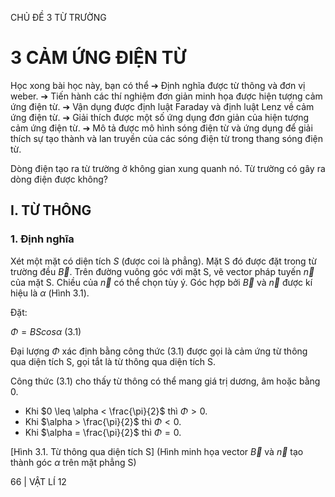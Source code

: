 CHỦ ĐỀ 3 TỪ TRƯỜNG

# 3 CẢM ỨNG ĐIỆN TỪ

Học xong bài học này, bạn có thể
➔ Định nghĩa được từ thông và đơn vị weber.
➔ Tiến hành các thí nghiệm đơn giản minh họa được hiện tượng cảm ứng điện từ.
➔ Vận dụng được định luật Faraday và định luật Lenz về cảm ứng điện từ.
➔ Giải thích được một số ứng dụng đơn giản của hiện tượng cảm ứng điện từ.
➔ Mô tả được mô hình sóng điện từ và ứng dụng để giải thích sự tạo thành và lan truyền của các sóng điện từ trong thang sóng điện từ.

Dòng điện tạo ra từ trường ở không gian xung quanh nó. Từ trường có gây ra dòng điện được không?

## I. TỪ THÔNG

### 1. Định nghĩa

Xét một mặt có diện tích $S$ (được coi là phẳng). Mặt S đó được đặt trong từ trường đều $\vec{B}$. Trên đường vuông góc với mặt S, vẽ vector pháp tuyến $\vec{n}$ của mặt S. Chiều của $\vec{n}$ có thể chọn tùy ý. Góc hợp bởi $\vec{B}$ và $\vec{n}$ được kí hiệu là $\alpha$ (Hình 3.1).

Đặt:

$\Phi = BScos\alpha$ (3.1)

Đại lượng $\Phi$ xác định bằng công thức (3.1) được gọi là cảm ứng từ thông qua diện tích S, gọi tắt là từ thông qua diện tích S.

Công thức (3.1) cho thấy từ thông có thể mang giá trị dương, âm hoặc bằng 0.

- Khi $0 \leq \alpha < \frac{\pi}{2}$ thì $\Phi > 0$.
- Khi $\alpha > \frac{\pi}{2}$ thì $\Phi < 0$.
- Khi $\alpha = \frac{\pi}{2}$ thì $\Phi = 0$.

[Hình 3.1. Từ thông qua diện tích S]
(Hình minh họa vector $\vec{B}$ và $\vec{n}$ tạo thành góc $\alpha$ trên mặt phẳng S)

66 | VẬT LÍ 12